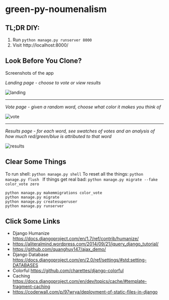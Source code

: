 # green-py-noumenalism

## TL;DR DIY:

1. Run `python manage.py runserver 8000`
1. Visit http://localhost:8000/


## Look Before You Clone?
Screenshots of the app

_*Landing page - choose to vote or view results*_

![landing](https://raw.githubusercontent.com/krosenk729/green-py-noumenalism/master/color_vote/static/preview-1.png)

***

_*Vote page - given a random word, choose what color it makes you think of*_

![vote](https://raw.githubusercontent.com/krosenk729/green-py-noumenalism/master/color_vote/static/preview-2.png)

***


_*Results page - for each word, see swatches of votes and an analysis of how much red/green/blue is attributed to that word*_

![results](https://raw.githubusercontent.com/krosenk729/green-py-noumenalism/master/color_vote/static/preview-3.png)



## Clear Some Things 

To run shell: `python manage.py shell`
To reset all the things: `python manage.py flush `
If things get real bad: `python manage.py migrate --fake color_vote zero`

```
python manage.py makemmigrations color_vote
python manage.py migrate 
python manage.py createsuperuser
python manage.py runserver
```


## Click Some Links

+ Django Humanize https://docs.djangoproject.com/en/1.7/ref/contrib/humanize/
+ https://aliteralmind.wordpress.com/2014/09/21/jquery_django_tutorial/
+ https://github.com/quanghuy147/ajax_demo/
+ Django Database https://docs.djangoproject.com/en/2.0/ref/settings/#std:setting-DATABASES 
+ Colorful https://github.com/charettes/django-colorful
+ Caching https://docs.djangoproject.com/en/dev/topics/cache/#template-fragment-caching
+ https://coderwall.com/p/97wrya/deployment-of-static-files-in-django